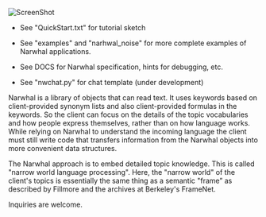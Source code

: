 ﻿![ScreenShot](https://github.com/peterwaksman/Narwhal/blob/master/DOCS/CLogo.png)


 - See "QuickStart.txt" for tutorial sketch 
 - See "examples" and "narhwal_noise" for more complete examples of Narwhal applications.
 - See DOCS for Narwhal specification, hints for debugging, etc. 

 - See "nwchat.py" for chat template (under development)

Narwhal is a library of objects that can read text. It uses keywords based on client-provided synonym lists and also client-provided formulas in the keywords. So the client can focus on the details of the topic vocabularies and how people express themselves, rather than on how language works. While relying on Narwhal to understand the incoming language the client must still write code that transfers information from the Narwhal objects into more convenient data structures. 

The Narwhal approach is to embed detailed topic knowledge. This is called "narrow world language processing". Here, the "narrow world" of the client's topics is essentially the same thing as a semantic "frame” as described by Fillmore and the archives at Berkeley's FrameNet.

Inquiries are welcome.